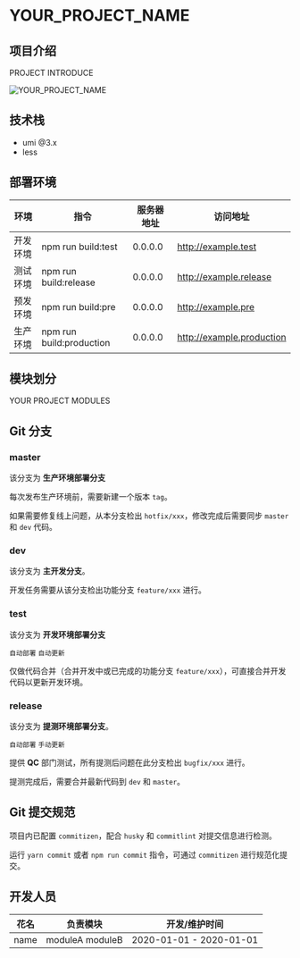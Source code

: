 # YOUR_PROJECT_NAME

## 项目介绍

PROJECT INTRODUCE

![YOUR_PROJECT_NAME](https://via.placeholder.com/600x400.jpg)

## 技术栈

- umi @3.x
- less

## 部署环境

| 环境 | 指令 | 服务器地址 | 访问地址 |
| ---- | ---- | ---- | --- |
| 开发环境 | npm run build:test | 0.0.0.0 | http://example.test |
| 测试环境 | npm run build:release | 0.0.0.0 | http://example.release |
| 预发环境 | npm run build:pre | 0.0.0.0 | http://example.pre |
| 生产环境 | npm run build:production | 0.0.0.0 | http://example.production |

## 模块划分

YOUR PROJECT MODULES

## Git 分支
### master
该分支为 **生产环境部署分支**

每次发布生产环境前，需要新建一个版本 `tag`。

如果需要修复线上问题，从本分支检出 `hotfix/xxx`，修改完成后需要同步 `master` 和 `dev` 代码。

### dev
该分支为 **主开发分支**。

开发任务需要从该分支检出功能分支 `feature/xxx` 进行。

### test
该分支为 **开发环境部署分支**

`自动部署` `自动更新`

仅做代码合并（合并开发中或已完成的功能分支 `feature/xxx`），可直接合并开发代码以更新开发环境。

### release
该分支为 **提测环境部署分支**。

`自动部署` `手动更新`

提供 **QC** 部门测试，所有提测后问题在此分支检出 `bugfix/xxx` 进行。

提测完成后，需要合并最新代码到 `dev` 和 `master`。

## Git 提交规范

项目内已配置 `commitizen`，配合 `husky` 和 `commitlint` 对提交信息进行检测。

运行 `yarn commit` 或者 `npm run commit` 指令，可通过 `commitizen` 进行规范化提交。

## 开发人员

| 花名 | 负责模块 | 开发/维护时间 |
|---|---|---|
| name | moduleA moduleB | 2020-01-01 - 2020-01-01 |
